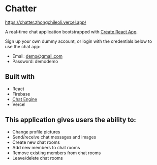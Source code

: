 # Chatter

https://chatter.zhongchileoli.vercel.app/

A real-time chat application bootstrapped with [Create React App](https://github.com/facebook/create-react-app).

Sign up your own dummy account, or login with the credentials below to use the chat app:
* Email: demo@gmail.com
* Password: demodemo

## Built with

* React
* Firebase
* [Chat Engine](https://chatengine.io/)
* Vercel

## This application gives users the ability to:

* Change profile pictures
* Send/receive chat messages and images
* Create new chat rooms
* Add new members to chat rooms
* Remove existing members from chat rooms
* Leave/delete chat rooms
